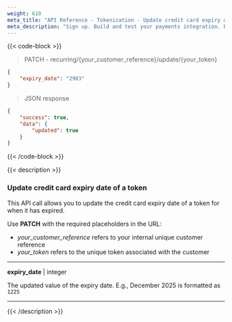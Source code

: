 ```yaml
---
weight: 610
meta_title: "API Reference - Tokenization - Update credit card expiry date of token - MultiSafepay Docs"
meta_description: "Sign up. Build and test your payments integration. Explore our products and services. Use our API Reference, SDKs, and wrappers. Get support."
---
```


{{< code-block >}}

> PATCH - recurring/{your_customer_reference}/update/{your_token}

```json
{
    "expiry_date": "2903"
}
```
> JSON response

```json
{
    "success": true,
    "data": {
        "updated": true
    }
}
```

{{< /code-block >}}

{{< description >}}

### Update credit card expiry date of a token

This API call allows you to update the credit card expiry date of a token for when it has expired.

Use __PATCH__ with the required placeholders in the URL:

* *your_customer_reference* refers to your internal unique customer reference
* *your_token* refers to the unique token associated with the customer

----------------
__expiry_date__ | integer

The updated value of the expiry date. E.g., December 2025 is formatted as `1225`

----------------
{{< /description >}}
